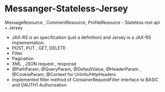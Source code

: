 # Messanger-Stateless-Jersey
MessageResource , CommentResource, ProfileResource - Stateless rest api + Jersey

- JAX-RS is an specification (just a definition) and Jersey is a JAX-RS implementation.
- POST, PUT , GET, DELETE
- Filter 
- Pagination 
- XML , JSON request , response
- @PathParam, @QueryParam, @DefaultValue, @HeaderParam , @CookieParam, @Context for UriInfo/HttpHeaders
- Implemented filter method of ContainerRequestFilter interface to BASIC and OAUTH1 Authorization
